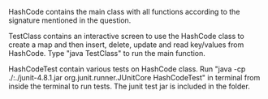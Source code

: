 HashCode contains the main class with all functions according to the signature mentioned in the question.

TestClass contains an interactive screen to use the HashCode class to create a map and then insert, delete, update and read key/values from HashCode.
Type "java TestClass" to run the main function.

HashCodeTest contain various tests on HashCode class.
Run "java -cp ./:./junit-4.8.1.jar org.junit.runner.JUnitCore HashCodeTest" in terminal from inside the terminal to run tests.
The junit test jar is included in the folder.
